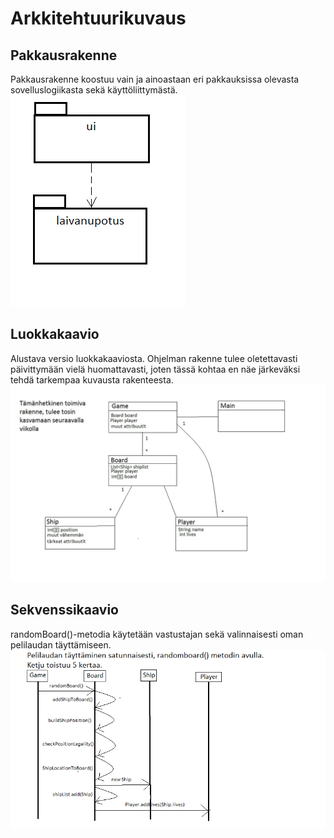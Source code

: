# Arkkitehtuurikuvaus
## Pakkausrakenne
Pakkausrakenne koostuu vain ja ainoastaan eri pakkauksissa olevasta sovelluslogiikasta sekä käyttöliittymästä.
![Paukkausrakenne](https://github.com/ajarola/otm-harjoitustyo/blob/master/dokumentointi/kuvat/pakkaus.png)
## Luokkakaavio
Alustava versio luokkakaaviosta. Ohjelman rakenne tulee oletettavasti päivittymään vielä huomattavasti, joten tässä kohtaa en näe
järkeväksi tehdä tarkempaa kuvausta rakenteesta.
![Alustava luokkakaavio](https://github.com/ajarola/otm-harjoitustyo/blob/master/dokumentointi/kuvat/luokkakaavio.png)
## Sekvenssikaavio
randomBoard()-metodia käytetään vastustajan sekä valinnaisesti oman pelilaudan täyttämiseen.
![Sekvenssikaavio satunnaisen pelilaudan tuottamisesta](https://github.com/ajarola/otm-harjoitustyo/blob/master/dokumentointi/kuvat/Sekvenssikaavio.png)
